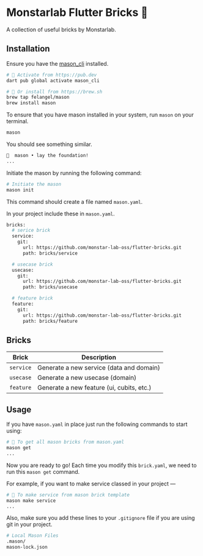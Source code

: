 # Monstarlab Flutter Bricks 🧱

A collection of useful bricks by Monstarlab.

## Installation

Ensure you have the [mason_cli](https://github.com/felangel/mason/tree/master/packages/mason_cli) installed.

```sh
# 🎯 Activate from https://pub.dev
dart pub global activate mason_cli
```

```sh
# 🍺 Or install from https://brew.sh
brew tap felangel/mason
brew install mason
```

To ensure that you have mason installed in your system, run `mason` on your terminal.

```sh
mason
```

You should see something similar.

```sh
🧱  mason • lay the foundation!
...
```

Initiate the mason by running the following command:

```sh
# Initiate the mason
mason init
```

This command should create a file named `mason.yaml`.

In your project include these in `mason.yaml`.

```sh
bricks:
  # serice brick
  service:
    git:
      url: https://github.com/monstar-lab-oss/flutter-bricks.git
      path: bricks/service

  # usecase brick
  usecase:
    git:
      url: https://github.com/monstar-lab-oss/flutter-bricks.git
      path: bricks/usecase

  # feature brick    
  feature:
    git:
      url: https://github.com/monstar-lab-oss/flutter-bricks.git
      path: bricks/feature
```

## Bricks

| Brick     | Description                               |
| --------- | ----------------------------------------- |
| `service` | Generate a new service (data and domain)  |
| `usecase` | Generate a new usecase (domain)           |
| `feature` | Generate a new feature (ui, cubits, etc.) |

## Usage

If you have `mason.yaml` in place just run the following commands to start using:

```sh
# 🎯 To get all mason bricks from mason.yaml
mason get
...
```

Now you are ready to go! Each time you modify this `brick.yaml`, we need to run this `mason get` command.

For example, if you want to make service classed in your project —

```sh
# 🚀 To make service from mason brick template
mason make service
...
```

Also, make sure you add these lines to your `.gitignore` file if you are using git in your project.

```sh
# Local Mason Files
.mason/
mason-lock.json
```
